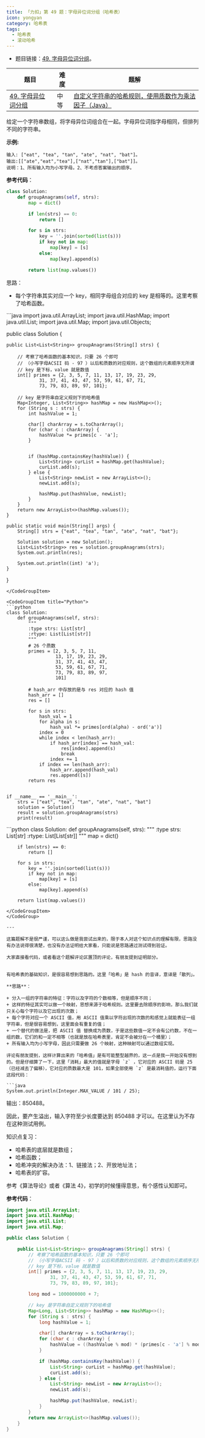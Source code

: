 ```yaml
---
title: 「力扣」第 49 题：字母异位词分组（哈希表）
icon: yongyan
category: 哈希表
tags:
  - 哈希表
  - 滚动哈希
---
```


+ 题目链接：[49. 字母异位词分组](https://leetcode-cn.com/problems/group-anagrams/)。


| 题目                                                         | 难度 | 题解                                                         |
| ------------------------------------------------------------ | ---- | ------------------------------------------------------------ |
| [49. 字母异位词分组](https://leetcode-cn.com/problems/group-anagrams/) | 中等 | [自定义字符串的哈希规则，使用质数作为乘法因子（Java）](https://leetcode-cn.com/problems/group-anagrams/solution/zi-ding-yi-zi-fu-chuan-de-ha-xi-gui-ze-shi-yong-zh/) |

给定一个字符串数组，将字母异位词组合在一起。字母异位词指字母相同，但排列不同的字符串。

**示例:**

```
输入: ["eat", "tea", "tan", "ate", "nat", "bat"]。
输出:[["ate","eat","tea"],["nat","tan"],["bat"]]。
说明：1、所有输入均为小写字母。2、不考虑答案输出的顺序。
```

**参考代码**：

```python
class Solution:
    def groupAnagrams(self, strs):
        map = dict()

        if len(strs) == 0:
            return []

        for s in strs:
            key = ''.join(sorted(list(s)))
            if key not in map:
                map[key] = [s]
            else:
                map[key].append(s)

        return list(map.values())
```



思路：

+ 每个字符串其实对应一个 key，相同字母组合对应的 key 是相等的。这里考察了哈希函数。


<CodeGroup>
<CodeGroupItem title="Java">
```java
import java.util.ArrayList;
import java.util.HashMap;
import java.util.List;
import java.util.Map;
import java.util.Objects;

public class Solution {


    public List<List<String>> groupAnagrams(String[] strs) {

        // 考察了哈希函数的基本知识，只要 26 个即可
        // （小写字母ACSII 码 - 97 ）以后和质数的对应规则，这个数组的元素顺序无所谓
        // key 是下标，value 就是数值
        int[] primes = {2, 3, 5, 7, 11, 13, 17, 19, 23, 29,
                31, 37, 41, 43, 47, 53, 59, 61, 67, 71,
                73, 79, 83, 89, 97, 101};

        // key 是字符串自定义规则下的哈希值
        Map<Integer, List<String>> hashMap = new HashMap<>();
        for (String s : strs) {
            int hashValue = 1;

            char[] charArray = s.toCharArray();
            for (char c : charArray) {
                hashValue *= primes[c - 'a'];
            }


            if (hashMap.containsKey(hashValue)) {
                List<String> curList = hashMap.get(hashValue);
                curList.add(s);
            } else {
                List<String> newList = new ArrayList<>();
                newList.add(s);

                hashMap.put(hashValue, newList);
            }
        }
        return new ArrayList<>(hashMap.values());
    }

    public static void main(String[] args) {
        String[] strs = {"eat", "tea", "tan", "ate", "nat", "bat"};

        Solution solution = new Solution();
        List<List<String>> res = solution.groupAnagrams(strs);
        System.out.println(res);

        System.out.println((int) 'a');
    }
}
```
</CodeGroupItem>

<CodeGroupItem title="Python">
```python
class Solution:
    def groupAnagrams(self, strs):
        """
        :type strs: List[str]
        :rtype: List[List[str]]
        """
        # 26 个质数
        primes = [2, 3, 5, 7, 11,
                  13, 17, 19, 23, 29,
                  31, 37, 41, 43, 47,
                  53, 59, 61, 67, 71,
                  73, 79, 83, 89, 97,
                  101]

        # hash_arr 中存放的是与 res 对应的 hash 值
        hash_arr = []
        res = []

        for s in strs:
            hash_val = 1
            for alpha in s:
                hash_val *= primes[ord(alpha) - ord('a')]
            index = 0
            while index < len(hash_arr):
                if hash_arr[index] == hash_val:
                    res[index].append(s)
                    break
                index += 1
            if index == len(hash_arr):
                hash_arr.append(hash_val)
                res.append([s])
        return res


if __name__ == '__main__':
    strs = ["eat", "tea", "tan", "ate", "nat", "bat"]
    solution = Solution()
    result = solution.groupAnagrams(strs)
    print(result)

```
</CodeGroupItem>

<CodeGroupItem title="Python">
```python
class Solution:
    def groupAnagrams(self, strs):
        """
        :type strs: List[str]
        :rtype: List[List[str]]
        """
        map = dict()

        if len(strs) == 0:
            return []

        for s in strs:
            key = ''.join(sorted(list(s)))
            if key not in map:
                map[key] = [s]
            else:
                map[key].append(s)

        return list(map.values())
```
</CodeGroupItem>
</CodeGroup>

---

这篇题解不是很严谨，可以这么做是我尝试出来的，限于本人对这个知识点的理解有限，思路没有办法说得很清楚，也没有办法证明给大家看，只能说是思路通过测试得到验证。

大家直接看代码，或者看这个题解评论区置顶的评论，有朋友提到证明部分。


有哈希表的基础知识，是很容易想到思路的。这里「哈希」是 hash 的音译，意译是「散列」。

**思路**：

+ 分入一组的字符串的特征：字符以及字符的个数相等，但是顺序不同；
+ 这样的特征其实可以做一个映射，思想来源于哈希规则。这里要去除顺序的影响，那么我们就只关心每个字符以及它出现的次数；
+ 每个字符对应一个 ASCII 值，用 ASCII 值乘以字符出现的次数的和感觉上就能表征一组字符串，但是很容易想到，这里面会有重复的值；
+ 一个替代的做法是，把 ASCII 值 替换成为质数，于是这些数值一定不会有公约数，不在一组的数，它们的和一定不相等（也就是放在哈希表里，肯定不会被分在一个桶里）；
+ 所有输入均为小写字母，因此只需要做 26 个映射，这种映射可以通过数组实现。

评论有朋友提到，这样计算出来的「哈希值」是有可能整型越界的，这一点是我一开始没有想到的。但是仔细算了一下，这里「消耗」最大的值就是字母 `z` ，它对应的 ASCII 码是 25（已经减去了偏移），它对应的质数最大是 101，如果全部使用 `z` 是最消耗值的，运行下面这段代码：

```java
System.out.println(Integer.MAX_VALUE / 101 / 25);
```

输出：850488。

因此，要产生溢出，输入字符至少长度要达到 850488 才可以。在这里认为不存在这种测试用例。


知识点复习：

+ 哈希表的底层就是数组；
+ 哈希函数；
+ 哈希冲突的解决办法：1、链接法；2、开放地址法；
+ 哈希表的扩容。

参考《算法导论》或者《算法 4》，初学的时候懂得意思，有个感性认知即可。


**参考代码**：

```Java []
import java.util.ArrayList;
import java.util.HashMap;
import java.util.List;
import java.util.Map;

public class Solution {

    public List<List<String>> groupAnagrams(String[] strs) {
        // 考察了哈希函数的基本知识，只要 26 个即可
        // （小写字母ACSII 码 - 97 ）以后和质数的对应规则，这个数组的元素顺序无所谓
        // key 是下标，value 就是数值
        int[] primes = {2, 3, 5, 7, 11, 13, 17, 19, 23, 29,
                31, 37, 41, 43, 47, 53, 59, 61, 67, 71,
                73, 79, 83, 89, 97, 101};

        long mod = 1000000000 + 7;

        // key 是字符串自定义规则下的哈希值
        Map<Long, List<String>> hashMap = new HashMap<>();
        for (String s : strs) {
            long hashValue = 1;

            char[] charArray = s.toCharArray();
            for (char c : charArray) {
                hashValue = ((hashValue % mod) * (primes[c - 'a'] % mod)) % mod;
            }

            if (hashMap.containsKey(hashValue)) {
                List<String> curList = hashMap.get(hashValue);
                curList.add(s);
            } else {
                List<String> newList = new ArrayList<>();
                newList.add(s);

                hashMap.put(hashValue, newList);
            }
        }
        return new ArrayList<>(hashMap.values());
    }
}
```





